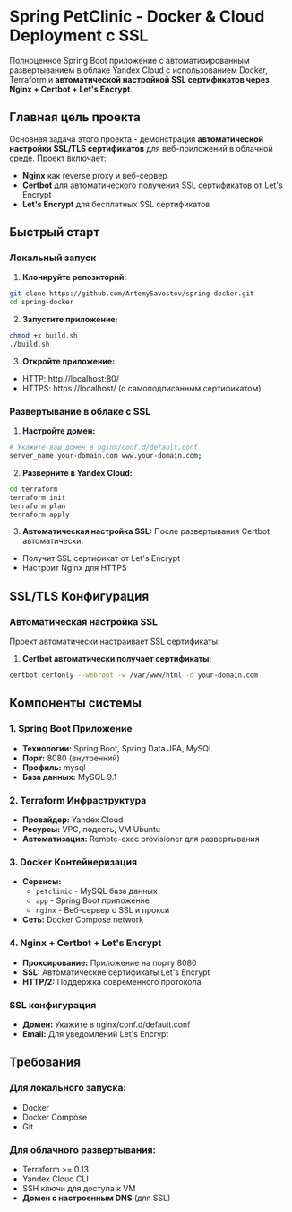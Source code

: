 # Spring PetClinic - Docker & Cloud Deployment с SSL

Полноценное Spring Boot приложение с автоматизированным развертыванием в облаке Yandex Cloud с использованием Docker, Terraform и **автоматической настройкой SSL сертификатов через Nginx + Certbot + Let's Encrypt**.

## Главная цель проекта

Основная задача этого проекта - демонстрация **автоматической настройки SSL/TLS сертификатов** для веб-приложений в облачной среде. Проект включает:

- **Nginx** как reverse proxy и веб-сервер
- **Certbot** для автоматического получения SSL сертификатов от Let's Encrypt
- **Let's Encrypt** для бесплатных SSL сертификатов


## Быстрый старт

### Локальный запуск

1. **Клонируйте репозиторий:**
```bash
git clone https://github.com/ArtemySavostov/spring-docker.git
cd spring-docker
```

2. **Запустите приложение:**
```bash
chmod +x build.sh
./build.sh
```

3. **Откройте приложение:**
- HTTP: http://localhost:80/
- HTTPS: https://localhost/ (с самоподписанным сертификатом)

### Развертывание в облаке с SSL

1. **Настройте домен:**
```bash
# Укажите ваш домен в nginx/conf.d/default.conf
server_name your-domain.com www.your-domain.com;
```

2. **Разверните в Yandex Cloud:**
```bash
cd terraform
terraform init
terraform plan
terraform apply
```

3. **Автоматическая настройка SSL:**
После развертывания Certbot автоматически:
- Получит SSL сертификат от Let's Encrypt
- Настроит Nginx для HTTPS

## SSL/TLS Конфигурация

### Автоматическая настройка SSL

Проект автоматически настраивает SSL сертификаты:

1. **Certbot автоматически получает сертификаты:**
```bash
certbot certonly --webroot -w /var/www/html -d your-domain.com
```

## Компоненты системы

### 1. Spring Boot Приложение
- **Технологии:** Spring Boot, Spring Data JPA, MySQL
- **Порт:** 8080 (внутренний)
- **Профиль:** mysql
- **База данных:** MySQL 9.1

### 2. Terraform Инфраструктура
- **Провайдер:** Yandex Cloud
- **Ресурсы:** VPC, подсеть, VM Ubuntu
- **Автоматизация:** Remote-exec provisioner для развертывания

### 3. Docker Контейнеризация
- **Сервисы:** 
  - `petclinic` - MySQL база данных
  - `app` - Spring Boot приложение
  - `nginx` - Веб-сервер с SSL и прокси
- **Сеть:** Docker Compose network

### 4. Nginx + Certbot + Let's Encrypt
- **Проксирование:** Приложение на порту 8080
- **SSL:** Автоматические сертификаты Let's Encrypt
- **HTTP/2:** Поддержка современного протокола



### SSL конфигурация
- **Домен:** Укажите в nginx/conf.d/default.conf
- **Email:** Для уведомлений Let's Encrypt

## Требования

### Для локального запуска:
- Docker
- Docker Compose
- Git

### Для облачного развертывания:
- Terraform >= 0.13
- Yandex Cloud CLI
- SSH ключи для доступа к VM
- **Домен с настроенным DNS** (для SSL)


